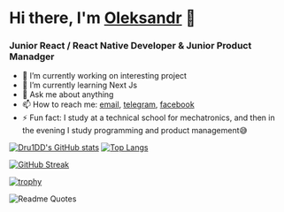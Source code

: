 # Hi there, I'm [Oleksandr](https://react-portfolio-753aa.web.app/) 💫
### Junior React / React Native Developer & Junior Product Manadger

- 🔭 I’m currently working on interesting project
- 🌱 I’m currently learning Next Js 
- 💬 Ask me about anything
- 📫 How to reach me: [email](mailto:olxandrandrichuk@gmail.com), [telegram](https://t.me/Dru1DD), [facebook](https://www.facebook.com/profile.php?id=100012271021005)
- ⚡ Fun fact: I study at a technical school for mechatronics, and then in the evening I study programming and product management😅

[![Dru1DD's GitHub stats](https://github-readme-stats.vercel.app/api?username=dru1dd)](https://github.com/dru1dd/github-readme-stats)  [![Top Langs](https://github-readme-stats.vercel.app/api/top-langs/?username=dru1dd&layout=compact)](https://github.com/dru1dd/github-readme-stats) 

[![GitHub Streak](https://github-readme-streak-stats.herokuapp.com/?user=dru1dd)](https://git.io/streak-stats)


[![trophy](https://github-profile-trophy.vercel.app/?username=dru1dd)](https://github.com/ryo-ma/github-profile-trophy)


![Readme Quotes](https://quotes-github-readme.vercel.app/api?type=horizontal&theme=dark)

